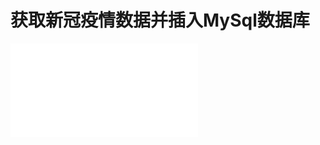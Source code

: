 # 获取新冠疫情数据并插入MySql数据库

<iframe src="//player.bilibili.com/player.html?aid=289107241&bvid=BV1af4y1r7BP&cid=293885105&page=1" scrolling="no" border="0" frameborder="no" framespacing="0" allowfullscreen="true"> </iframe>
